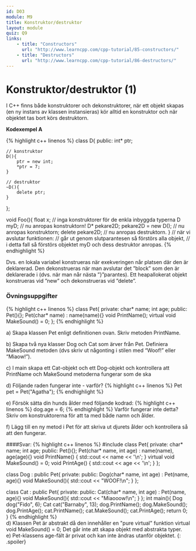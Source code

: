 ```yaml
---
id: D03
module: M9
title: Konstruktor/destruktor
layout: module
quiz: Q9
links:
    - title: "Constructors"
      url: "http://www.learncpp.com/cpp-tutorial/85-constructors/" 
    - title: "Destructors"
      url: "http://www.learncpp.com/cpp-tutorial/86-destructors/" 
---
```


# Konstruktor/destruktor (1)

I C++ finns både konstruktorer och dekonstruktorer, 
när ett objekt skapas (en ny instans av klassen instansieras) kör alltid en konstruktor
och när objektet tas bort körs destruktorn.

__Kodexempel A__

{% highlight c++ linenos %}
class D{
public:
    int* ptr;
     
    // konstruktor
    D(){ 
        ptr = new int;
        *ptr = 7;
    }
     
    // destruktor
    ~D(){
        delete ptr;
    }
};
 
void Foo(){
    float x;  // inga konstruktorer för de enkla inbyggda typerna
    D myD;  // nu anropas konstruktorn!
    D* pekare2D;
    pekare2D = new D(); // nu anropas konstruktorn;
    delete pekare2D; // nu anropas destruktorn.
} // när vi avslutar funktionen:
  // går ut genom slutparantesen så förstörs alla objekt,
  // i detta fall så förstörs objektet myD och dess destruktor anropas.
{% endhighlight %}

Dvs. en lokala variabel konstrueras när exekveringen når platsen där den är deklarerad. 
Den dekonstrueras när man avslutar det ”block” som den är deklarerade i
(dvs. när man når nästa ”}”parantes).
Ett heapallokerat objekt konstrueras vid ”new” och dekonstrueras vid ”delete”.

### Övningsuppgifter
{% highlight c++ linenos %}
class Pet{
private:
   char* name;
   int age;
public:
   Pet(){};
   Pet(char* name) : name(name){}
   void PrintName();
   virtual void MakeSound() = 0;
};
{% endhighlight %}

a) Skapa klassen Pet enligt definitionen ovan. Skriv metoden PrintName.

b) Skapa två nya klasser Dog och Cat som ärver från Pet. Definiera MakeSound metoden (dvs skriv ut någonting i stilen med “Woof!” eller “Miaow!”).

c) I main skapa ett Cat-objekt och ett Dog-objekt och kontrollera att PrintName och MakeSound metoderna fungerar som de ska

d) Följande raden fungerar inte - varför?
{% highlight c++ linenos %}
Pet pet = Pet("Agatha");
{% endhighlight %}

e)  Försök sätta din hunds ålder med följande kodrad:
{% highlight c++ linenos %}
dog.age = 6;
{% endhighlight %}
Varför fungerar inte detta? Skriv om konstruktorerna för att ta med både namn och ålder.

f)  Lägg till en ny metod i Pet för att skriva ut djurets ålder och kontrollera så att den fungerar.

####Svar:
{% highlight c++ linenos %}
#include 
class Pet{
private:
   char* name;
   int age;
public:
   Pet(){};
   Pet(char* name, int age) : name(name), age(age){}
   void PrintName() { std::cout << name << '\n'; }
   virtual void MakeSound() = 0;
   void PrintAge() { std::cout << age << '\n'; }
};

class Dog : public Pet{
private:
public:
   Dog(char* name, int age) : Pet(name, age){}
   void MakeSound(){
      std::cout << "WOOF!\n";
}
};

class Cat : public Pet{
private:
public:
   Cat(char* name, int age) : Pet(name, age){}
   void MakeSound(){
      std::cout << "Miaooow!\n";
   }
};
int main(){
   Dog dog("Fido", 6);
   Cat cat("Barnaby", 13);
   dog.PrintName();
   dog.MakeSound();
   dog.PrintAge();
   cat.PrintName();
   cat.MakeSound();
   cat.PrintAge();
   return 0;
}
{% endhighlight %}
<br>
d) Klassen Pet är abstrakt då den innehåller en "pure virtual" funktion virtual void MakeSound() = 0;
Det går inte att skapa objekt med abstrakta typer.
<br>
e) Pet-klassens age-fält är privat och kan inte ändras utanför objektet.
{: .spoiler}

